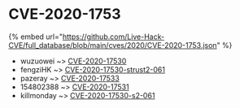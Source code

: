 # CVE-2020-1753
{% embed url="https://github.com/Live-Hack-CVE/full_database/blob/main/cves/2020/CVE-2020-1753.json" %}

* wuzuowei ~> [CVE-2020-17530](https://www.alice-snow.ru/2020/database/cve-2020-1753/cve-2020-17530-wuzuowei)
* fengziHK ~> [CVE-2020-17530-strust2-061](https://www.alice-snow.ru/2020/database/cve-2020-1753/cve-2020-17530-strust2-061-fengzihk)
* pazeray ~> [CVE-2020-17533](https://www.alice-snow.ru/2020/database/cve-2020-1753/cve-2020-17533-pazeray)
* 154802388 ~> [CVE-2020-17531](https://www.alice-snow.ru/2020/database/cve-2020-1753/cve-2020-17531-154802388)
* killmonday ~> [CVE-2020-17530-s2-061](https://www.alice-snow.ru/2020/database/cve-2020-1753/cve-2020-17530-s2-061-killmonday)